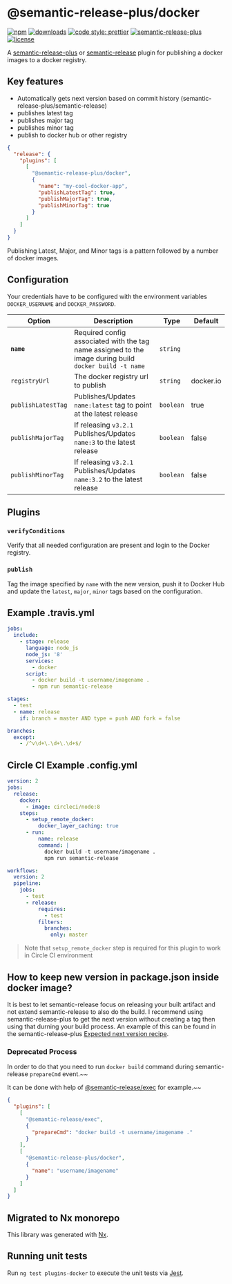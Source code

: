 # @semantic-release-plus/docker

[![npm](https://img.shields.io/npm/v/@semantic-release-plus/docker.svg)](https://www.npmjs.com/package/@semantic-release-plus/docker)
[![downloads](https://img.shields.io/npm/dt/@semantic-release-plus/docker.svg)](https://www.npmjs.com/package/@semantic-release-plus/docker)
[![code style: prettier](https://img.shields.io/badge/code_style-prettier-ff69b4.svg)](https://github.com/prettier/prettier)
[![semantic-release-plus](https://img.shields.io/badge/%20%20%F0%9F%93%A6%F0%9F%9A%80-semantic--release--plus-e10079.svg)](https://github.com/semantic-release/semantic-release)
[![license](https://img.shields.io/npm/l/@semantic-release-plus/docker.svg)](https://github.com/semantic-release-plus/semantic-release-plus/blob/beta/packages/plugins/docker/LICENSE)

A [semantic-release-plus](https://github.com/semantic-release-plus/semantic-release) or [semantic-release](https://github.com/semantic-release/semantic-release) plugin for publishing a docker images to a docker registry.

## Key features

- Automatically gets next version based on commit history (semantic-release-plus/semantic-release)
- publishes latest tag
- publishes major tag
- publishes minor tag
- publish to docker hub or other registry

```json
{
  "release": {
    "plugins": [
      [
        "@semantic-release-plus/docker",
        {
          "name": "my-cool-docker-app",
          "publishLatestTag": true,
          "publishMajorTag": true,
          "publishMinorTag": true
        }
      ]
    ]
  }
}
```

Publishing Latest, Major, and Minor tags is a pattern followed by a number of docker images.

## Configuration

Your credentials have to be configured with the environment variables `DOCKER_USERNAME` and `DOCKER_PASSWORD`.

| Option             | Description                                                                                            | Type      | Default   |
| ------------------ | ------------------------------------------------------------------------------------------------------ | --------- | --------- |
| **`name`**         | Required config associated with the tag name assigned to the image during build `docker build -t name` | `string`  |           |
| `registryUrl`      | The docker registry url to publish                                                                     | `string`  | docker.io |
| `publishLatestTag` | Publishes/Updates `name:latest` tag to point at the latest release                                     | `boolean` | true      |
| `publishMajorTag`  | If releasing `v3.2.1` Publishes/Updates `name:3` to the latest release                                 | `boolean` | false     |
| `publishMinorTag`  | If releasing `v3.2.1` Publishes/Updates `name:3.2` to the latest release                               | `boolean` | false     |

## Plugins

### `verifyConditions`

Verify that all needed configuration are present and login to the Docker registry.

### `publish`

Tag the image specified by `name` with the new version, push it to Docker Hub and update the `latest`, `major`, `minor` tags based on the configuration.

## Example .travis.yml

```yml
jobs:
  include:
    - stage: release
      language: node_js
      node_js: '8'
      services:
        - docker
      script:
        - docker build -t username/imagename .
        - npm run semantic-release

stages:
  - test
  - name: release
    if: branch = master AND type = push AND fork = false

branches:
  except:
    - /^v\d+\.\d+\.\d+$/
```

## Circle CI Example .config.yml

```yml
version: 2
jobs:
  release:
    docker:
      - image: circleci/node:8
    steps:
      - setup_remote_docker:
          docker_layer_caching: true
      - run:
          name: release
          command: |
            docker build -t username/imagename .
            npm run semantic-release

workflows:
  version: 2
  pipeline:
    jobs:
      - test
      - release:
          requires:
            - test
          filters:
            branches:
              only: master
```

> Note that `setup_remote_docker` step is required for this plugin to work in Circle CI environment

## How to keep new version in package.json inside docker image?

It is best to let semantic-release focus on releasing your built artifact and not extend semantic-release to also do the build. I recommend using semantic-release-plus to get the next version without creating a tag then using that durning your build process. An example of this can be found in the semantic-release-plus [Expected next version recipe](https://semantic-release-plus.gitbook.io/semantic-release-plus/recipes/utility/expected-next-version).

### Deprecated Process

In order to do that you need to run `docker build` command during semantic-release `prepareCmd` event.~~

It can be done with help of [@semantic-release/exec](https://github.com/semantic-release/exec) for example.~~

```json
{
  "plugins": [
    [
      "@semantic-release/exec",
      {
        "prepareCmd": "docker build -t username/imagename ."
      }
    ],
    [
      "@semantic-release-plus/docker",
      {
        "name": "username/imagename"
      }
    ]
  ]
}
```

## Migrated to Nx monorepo

This library was generated with [Nx](https://nx.dev).

## Running unit tests

Run `ng test plugins-docker` to execute the unit tests via [Jest](https://jestjs.io).
